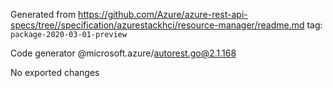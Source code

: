 Generated from https://github.com/Azure/azure-rest-api-specs/tree//specification/azurestackhci/resource-manager/readme.md tag: `package-2020-03-01-preview`

Code generator @microsoft.azure/autorest.go@2.1.168

No exported changes